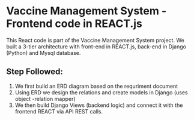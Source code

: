 # Vaccine Management System - Frontend code in REACT.js
This React code is part of the Vaccine Management System project. 
We built a 3-tier architecture with front-end in REACT.js, back-end in Django (Python) and Mysql database.

## Step Followed:
1. We first build an ERD diagram based on the requriment document
2. Using ERD we design the relations and create models in Django (uses object -relation mapper)
3. We then build Django Views (backend logic) and connect it with the frontend REACT via API REST calls.

